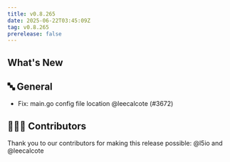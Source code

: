 ```yaml
---
title: v0.8.265
date: 2025-06-22T03:45:09Z
tag: v0.8.265
prerelease: false
---
```


## What's New
## 🔤 General
- Fix: main.go config file location @leecalcote (#3672)

## 👨🏽‍💻 Contributors

Thank you to our contributors for making this release possible:
@l5io and @leecalcote

